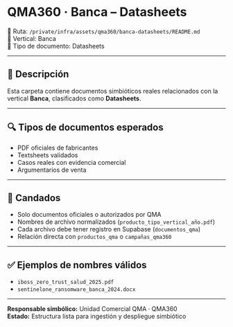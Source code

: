 # QMA360 · Banca – Datasheets

📂 Ruta: `/private/infra/assets/qma360/banca-datasheets/README.md`  
🧠 Vertical: Banca  
📄 Tipo de documento: Datasheets

---

## 🧠 Descripción

Esta carpeta contiene documentos simbióticos reales relacionados con la vertical **Banca**, clasificados como **Datasheets**.

---

## 🔍 Tipos de documentos esperados

- PDF oficiales de fabricantes
- Textsheets validados
- Casos reales con evidencia comercial
- Argumentarios de venta

---

## 🔐 Candados

- Solo documentos oficiales o autorizados por QMA
- Nombres de archivo normalizados (`producto_tipo_vertical_año.pdf`)
- Cada archivo debe tener registro en Supabase (`documentos_qma`)
- Relación directa con `productos_qma` o `campañas_qma360`

---

## ✅ Ejemplos de nombres válidos

- `iboss_zero_trust_salud_2025.pdf`
- `sentinelone_ransomware_banca_2024.docx`

---

**Responsable simbólico:** Unidad Comercial QMA · QMA360  
**Estado:** Estructura lista para ingestión y despliegue simbiótico
